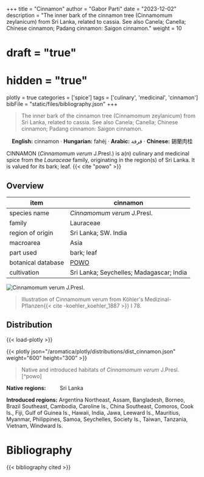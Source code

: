 +++
title = "Cinnamon"
author = "Gabor Parti"
date = "2023-12-02"
description = "The inner bark of the cinnamon tree (Cinnamomum zeylanicum) from Sri Lanka, related to cassia. See also Canela; Canella; Chinese cinnamon; Padang cinnamon: Saigon cinnamon."
weight = 10
# draft = "true"
# hidden = "true"
plotly = true
categories = ['spice']
tags = ['culinary', 'medicinal', 'cinnamon']
bibFile = "static/files/bibliography.json"
+++

>The inner bark of the cinnamon tree (Cinnamomum zeylanicum) from Sri Lanka, related to cassia. See also Canela; Canella; Chinese cinnamon; Padang cinnamon: Saigon cinnamon.

<center>

**English:** cinnamon · **Hungarian:** fahéj · **Arabic:** <span class="arabic-text" dir="rtl">قرفة</span> · **Chinese:** <span class="traditional-chinese-text">錫蘭肉桂</span> 

</center>

CINNAMON (*Cinnamomum verum* J.Presl.) is a(n) culinary and medicinal spice from the *Lauraceae* family, originating in the region(s) of Sri Lanka. It is valued for its bark; leaf. {{< cite "powo" >}}

## Overview

|       item       |                      cinnamon                     |
|------------------|---------------------------------------------------|
|   species name   |            *Cinnamomum verum* J.Presl.            |
|      family      |                     Lauraceae                     |
| region of origin |                Sri Lanka; SW. India               |
|     macroarea    |                        Asia                       |
|     part used    |                     bark; leaf                    |
|botanical database|[POWO](https://powo.science.kew.org/taxon/463752-1)|
|    cultivation   |      Sri Lanka; Seychelles; Madagascar; India     |

![*Cinnamomum verum* J.Presl.](/images/illustrations/cinnamon.png?width=40rem "Illustration of Cinnamomum verum from Köhler's Medizinal-Pflanzen")

>Illustration of Cinnamomum verum from Köhler's Medizinal-Pflanzen{{< cite -koehler_koehler_1887 >}} I 78.

## Distribution

{{< load-plotly >}}

{{< plotly json="/aromatica/plotly/distributions/dist_cinnamon.json" weight="600" height="300" >}}

>Native and introduced habitats of *Cinnamomum verum* J.Presl.[^powo]

<p style="text-align:left;">

**Native regions:** &ensp; &ensp; &ensp; Sri Lanka

**Introduced regions:** Argentina Northeast, Assam, Bangladesh, Borneo, Brazil Southeast, Cambodia, Caroline Is., China Southeast, Comoros, Cook Is., Fiji, Gulf of Guinea Is., Hawaii, India, Jawa, Leeward Is., Mauritius, Myanmar, Philippines, Samoa, Seychelles, Society Is., Taiwan, Tanzania, Vietnam, Windward Is.

</p>



# Bibliography

{{< bibliography cited >}}

